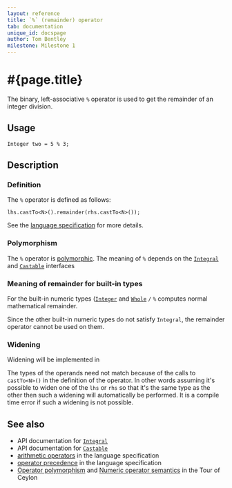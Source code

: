 ```yaml
---
layout: reference
title: `%` (remainder) operator
tab: documentation
unique_id: docspage
author: Tom Bentley
milestone: Milestone 1
---
```


# #{page.title}

The binary, left-associative `%` operator is used to get the remainder of an
integer division.

## Usage 

    Integer two = 5 % 3;

## Description

### Definition

The `%` operator is defined as follows:

    lhs.castTo<N>().remainder(rhs.castTo<N>());

See the [language specification](#{site.urls.spec}#arithmetic) for more details.

### Polymorphism

The `%` operator is [polymorphic](/documentation/reference/operator/operator-polymorphism). 
The meaning of `%` depends on the 
[`Integral`](#{site.urls.apidoc}/ceylon/language/interface_Integral.html) and
[`Castable`](#{site.urls.apidoc}/ceylon/language/interface_Castable.html) interfaces 

### Meaning of remainder for built-in types

For the built-in numeric types ([`Integer`](#{site.urls.apidoc}/ceylon/language/class_Integer.html) and
[`Whole`](#{site.urls.apidoc}/ceylon/language/class_Whole.html) `/` 
`%` computes normal mathematical remainder.

Since the other built-in numeric types do not satisfy `Integral`, the
remainder operator cannot be used on them.

### Widening

Widening will be implemented in <!-- m2 -->

The types of the operands need not match because of the calls to `castTo<N>()` 
in the definition of the operator. In other words assuming it's possible to 
widen one of the `lhs` or `rhs` so that it's the same type as the other then 
such a widening will automatically be performed. It is a compile time error if 
such a widening is not possible.

## See also

* API documentation for [`Integral`](#{site.urls.apidoc}/ceylon/language/interface_Integral.html)
* API documentation for [`Castable`](#{site.urls.apidoc}/ceylon/language/interface_Castable.html)
* [arithmetic operators](#{site.urls.spec}#arithmetic) in the 
  language specification
* [operator precedence](#{site.urls.spec}#operatorprecedence) in the 
  language specification
* [Operator polymorphism](/documentation/tour/language-module/#operator_polymorphism) 
  and 
  [Numeric operator semantics](/documentation/tour/language-module/#numeric_operator_semantics) 
  in the Tour of Ceylon
